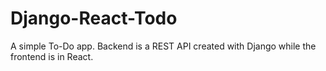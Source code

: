 # Django-React-Todo
A simple To-Do app. Backend is a REST API created with Django while the frontend is in React. 
